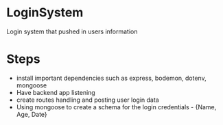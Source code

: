 # LoginSystem
Login system that pushed in  users information

# Steps
- install important dependencies such as express, bodemon, dotenv, mongoose
- Have backend app listening
- create routes handling and posting user login data
- Using mongoose to create a schema for the login credentials - {Name, Age, Date}
